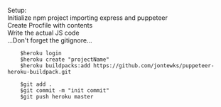 Setup:\
    Initialize npm project importing express and puppeteer\
    Create Procfile with contents \
    Write the actual JS code \
    ...Don't forget the gitignore...
```
    $heroku login    
    $heroku create "projectName"
    $heroku buildpacks:add https://github.com/jontewks/puppeteer-heroku-buildpack.git
    
    $git add .
    $git commit -m "init commit"
    $git push heroku master
```    
    